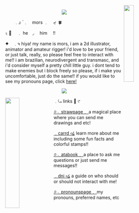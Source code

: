 
<div>
  <img align="right" width="25%" src="https://file.garden/ZwCpeSoEK1ZwoQvU/toto%20pagedoll.png">
</div>


<p align="center">
    <img src="https://file.garden/ZwCpeSoEK1ZwoQvU/AGGGGGHHHHH">
</p>

  　　﹒೨  ۫ ﹒　mors ﹒　ィ 🍀 

২ 🍵   　﹒ he　◞  　him　   !!

✦　﹒५  hiya! my name is mors, i am a 2d illustrator, animator and amateur rigger! i'd love to be your friend, or just talk, really, so please feel free to interact with me!! i am brazilian, neurodivergent and transmasc, and i'd consider myself a pretty chill little guy. i dont tend to make enemies but i block freely so please, if i make you uncomfortable, just do the same!! if you would like to see my pronouns page, click [here!](https://en.pronouns.page/@morsabyte) 

<p align="center">
    <img src="https://file.garden/ZwCpeSoEK1ZwoQvU/fuc">
</p>

<div>
  <img align="left" width="30%" src="https://file.garden/ZwCpeSoEK1ZwoQvU/forg.png">
</div>

  ﹒⤿  links 📗  ୯ 

[୬ ◟strawpage﹒ ](https://morsabyte.straw.page) a magical place where you can send me drawings and etc!

[﹒carrd ‹໒](https://morscod3.carrd.co) learn more about me including some fun facts and colorful stamps!!

[୬ ◟atabook﹒ ](https://morscod3.atabook.org) a place to ask me questions or just send me messages!!

[﹒dni ‹໒](https://morscod3.carrd.co/#dni) a guide on who should or should not interact with me!

[୬ ◟pronounspage﹒ ](https://en.pronouns.page/@morsabyte) my pronouns, preferred names, etc
